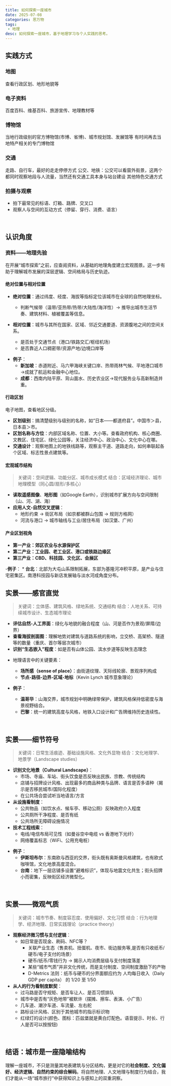 ```yaml
---
title: 如何探索一座城市
date: 2025-07-08
categories: 思万物
tags:
 - 地理
desc: 如何探索一座城市，基于地理学习与个人实践的思考。
---
```


## 实践方式

### 地图
查看行政区划、地形地貌等


### 电子资料
百度百科、维基百科、旅游宣传、地理教材等

### 博物馆
当地行政级别的官方博物馆(市博、省博)、城市规划馆、发展馆等
有时间再去当地特产相关的专门博物馆

### 交通
走路、自行车，最好的走走停停方式
公交、地铁：公交可以看窗外街景，这两个都同时观察地段与人流量，当然还有交通工具本身与站台建设
其他特色交通方式

### 拍摄与观察
* 拍下最常见的标语、灯箱、路牌、交叉口
* 观察人与空间的互动方式（停留、穿行、消费、语言）

<br>




## 认识角度

### 资料——地理先验

在开展“城市探索”之前，应查阅资料，从基础的地理角度建立宏观图景。这一步有助于理解城市发展的深层逻辑、空间格局与历史轨迹。

#### 绝对位置与相对位置

* **绝对位置**：通过纬度、经度、海拔等指标定位该城市在全球的自然地理坐标。
  * 判断气候带（温带/亚热带/热带/大陆性/海洋性）→ 推导出城市生活节奏、建筑材料、植被覆盖等信息。

* **相对位置**：城市与其所在国家、区域、邻近交通要道、资源腹地之间的空间关系。
  * 是否处于交通节点（港口/铁路交汇/枢纽机场）
  * 是否靠近人口稠密带/资源产地/边境口岸等

-  **例子**：
    * **新加坡**：赤道附近、马六甲海峡关键口岸、热带雨林气候、平地港口城市→成就了航运和金融中心地位。
    * **成都**：西南内陆平原、背山面水、历史农业区→现代服务业与高新制造并重。


#### 行政区划

电子地图，查看地区分级。
* **区划级别**：搞清楚级别与级别的名称，如“日本——都道府县”。中国市＞县，日本县＞市。
* **区划名称与方位**：内部区域名称、位置、大小等。查看政府机构、核心商圈、文教区、住宅区、绿化公园等，关注经济中心、政治中心、文化中心在哪。
* **交通设计**：观察地图上的地铁线路等，观察主干道、道路走向，如何串联起各个区域、标志性景点建筑等。


#### 宏观城市结构

> 关键词：空间逻辑、功能分区、城市成长模式
> 结合：区域经济理论、城市地理模型（同心圆/扇形/多核心）

* **读取遥感图像**、**地形图**（如Google Earth），识别城市扩展方向与空间限制（山、河、湖、海）
* **应用人文-自然交叉逻辑**：
  * 地形约束 → 街区布局（如京都被群山包围 → 规则方格网）
  * 河流与港口 → 城市轴线与工业/居住布局（如汉堡、广州）

#### 产业区划视角
* **第一产业：郊区农业与水源保护区**
* **第二产业：工业园、老工业区、港口或铁路边缘区**
* **第三产业：CBD、科技园、文化区、会展区**


-**例子**：
    * **台北**：北部为大屯山系限制拓展，东部为基隆河冲积平原，是产业与住宅密集区。南港科技园与新店发展轴与淡水河成角度分布。


## 实景——感官直觉

> 关键词：立体感、建筑风格、绿地系统、交通结构
> 结合：人地关系、可持续城市设计、生态城市理论



* **评估自然-人工界面**：绿化与地貌的融合程度（山、河是否作为景观/屏障/边界）
* **查看海拔剖面图**：理解地势对建筑与道路系统的影响，立交桥、高架桥、隧道等的数量（重庆、首尔等层次城市）
* **识别“生态嵌入”程度**：如是否有山体公园、滨水步道等反映生态理念

- 地理语言中的关键要素：
    * **场所感（sense of place）**：由街道纹理、天际线轮廓、景观序列构成
    * **节点-路径-边界-区域-地标**（Kevin Lynch 城市意象理论）

- **例子**：
    * **温哥华**：山海交界，城市规划中明确绿带保护，建筑风格保持低密度与海景视野结合。  
    * **巴黎**：统一的建筑高度与风格，地铁入口设计和广告牌维持历史连续性。

<br>

## 实景——细节符号

> 关键词：日常生活痕迹、基础设施风格、文化外显物
> 结合：文化地理学、地景学（Landscape studies）


* **识别文化地景（Cultural Landscape）**：
  * 市场、寺庙、车站、街头饮食是否反映出民族、宗教、传统结构
  * 店铺与招牌设计风格、出现最多的商品种类与品牌、语言是否多语种（揭示是否移民城市/国际化程度）
  * 在公共场合尝试听当地语言/方言
* **从设施看制度**：
  * 公共物品（如饮水点、候车亭、移动公厕）反映政府介入程度
  * 公共厕所干净程度、是否有纸
  * 公共场所无障碍设施情况
* **技术工程线索**：
  * 电线/电信布局可见性（如曼谷空中电缆 vs 香港地下光纤）
  * 网络覆盖标志（WiFi、公用充电桩）

- **例子**：
    * **伊斯坦布尔**：东南欧与西亚的交界，街头既有奥斯曼风格建筑，也有欧式咖啡馆，文化地景高度混合。
    * **台南**：地下一层店铺多设置“避难标识”，体现与地震文化共生；街头招牌小而密集，反映街区经济微型化。

<br>

## 实景——微观气质

> 关键词：城市节奏、制度容忍度、使用偏好、文化习惯
> 结合：行为地理学、经济地理、日常实践理论（practice theory）



* **观察经济微习惯与支付逻辑**：
  * 如日常是否现金、刷码、NFC等？
    * 关联产业生态（售卖机、扭蛋机、夜市、街边服务等,是否有只收纸币/硬币/电子支付的场景）
    * 硬币/纸币/零钱行为 → 揭示人均消费层级与支付制度落差
    * 某些“城市气质”并非文化传统，而是支付制度、空间制度激励下的产物
    * D-Metrics 法则：纸币与硬币的分界面额应约为 人均每日收入（Daily GDP per capita） 的 1/20 至 1/50
* **从人的行为看制度默契**：
  * 过马路是否守规矩、是否车让人、是否习惯排队
  * 城市中是否有“灰色地带”被默许（摆摊、擦车、表演、小广告）
  * 几车道、潮汐车道、车流量、左右舵
  * 路标设计风格、区别于其他城市的指示标识物
  * 红绿灯的设计(颜色、图标：匹兹堡就是黄白灯配色。语音提示、时长、行人是否可以按按钮)


<br>

## 结语：城市是一座隐喻结构

理解一座城市，不只是测量其地表建筑与分区结构，更是对它的**社会制度、文化偏好、经济逻辑、自然约束的综合解码**。将自然地理、人文地理与制度行为结合，我们才能从一场“城市旅行”中获得知识上与感知上的双重洞察。


